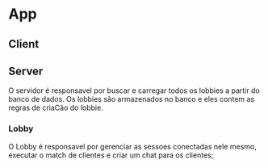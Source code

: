 # App

## Client
## Server
O servidor é responsavel por buscar e carregar todos os lobbies a partir do banco de dados.
Os lobbies são armazenados no banco e eles contem as regras de criaCão do lobbie.

### Lobby
O Lobby é responsavel por gerenciar as sessoes conectadas nele mesmo, executar o match de clientes e criar um chat para os clientes;